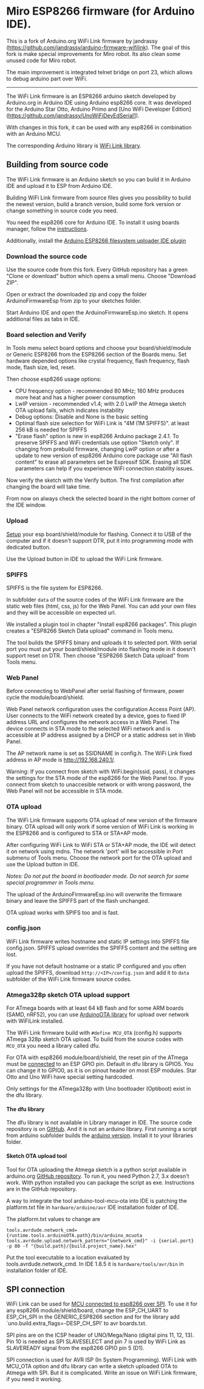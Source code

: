 # Miro ESP8266 firmware (for Arduino IDE).

This is a fork of Arduino.org WiFi Link firmware by jandrassy (https://github.com/jandrassy/arduino-firmware-wifilink). The goal of this fork is make special improvements for Miro robot. Its also clean some unused code for Miro robot.

The main improvement is integrated telnet bridge on port 23, which allows to debug arduino part over WiFi. 

-------------------------------------

The WiFi Link firmware is an ESP8266 arduino sketch developed by Arduino.org in Arduino IDE using Arduino esp8266 core. It was developed for the Arduino Star Otto, Arduino Primo and [Uno WiFi Developer Edition] (https://github.com/jandrassy/UnoWiFiDevEdSerial1).

With changes in this fork, it can be used with any esp8266 in combination with an Arduino MCU.

The corresponding Arduino library is [WiFi Link library](https://github.com/jandrassy/arduino-library-wifilink).

## Building from source code

The WiFi Link firmware is an Arduino sketch so you can build it in Arduino IDE and upload it to ESP from Arduino IDE.

Building WiFi Link firmware from source files gives you possibility to build the newest version, build a branch version, build some fork version or change something in source code you need.

You need the esp8266 core for Arduino IDE. To install it using boards manager, follow the [instructions](https://github.com/esp8266/Arduino#installing-with-boards-manager).

Additionally, install the [Arduino ESP8266 filesystem uploader IDE plugin](https://github.com/esp8266/arduino-esp8266fs-plugin#arduino-esp8266-filesystem-uploader-)

### Download the source code

Use the source code from this fork. Every GitHub repository has a green "Clone or download" button which opens a small menu. Choose "Download ZIP".

Open or extract the downloaded zip and copy the folder ArduinoFirmwareEsp from zip to your sketches folder.

Start Arduino IDE and open the ArduinoFirmwareEsp.ino sketch. It opens additional files as tabs in IDE.

### Board selection and Verify

In Tools menu select board options and choose your board/shield/module or Generic ESP8266 from the ESP8266 section of the Boards menu. Set hardware depended options like crystal frequency, flash frequency, flash mode, flash size, led, reset.  

Then choose esp8266 usage options:
- CPU frequency option - recommended 80 MHz; 160 MHz produces more heat and has a higher power consumption
- LwIP version - recommended v1.4; with 2.0 LwIP the Atmega sketch OTA upload fails, which indicates instability  
- Debug options: Disable and None is the basic setting 
- Optimal flash size selection for WiFi Link is "4M (1M SPIFFS)". at least 256 kB is needed for SPIFFS
- "Erase flash" option is new in esp8266 Arduino package 2.4.1. To preserve SPIFFS and WiFi credentials use option "Sketch only". If changing from prebuild firmware, changing LwIP option or after a update to new version of esp8266 Arduino core package use "All flash content" to erase all parameters set be Espressif SDK. Erasing all SDK parameters can help if you experience WiFi connection stability issues.


Now verify the sketch with the Verify button. The first compilation after changing the board will take time.

From now on always check the selected board in the right bottom corner of the IDE window. 


### Upload

[Setup](https://github.com/jandrassy/arduino-firmware-wifilink/wiki/Test-Setup) your esp board/shield/module for flashing. Connect it to USB of the computer and if it doesn't support DTR, put it into programming mode with dedicated button.

Use the Upload button in IDE to upload the WiFi Link firmware.

### SPIFFS
 
SPIFFS is the file system for ESP8266. 
 
In subfolder `data` of the source codes of the WiFi Link firmware are the static web files (html, css, js) for the Web Panel. You can add your own files and they will be accessible on expected url.
 
We installed a plugin tool in chapter "Install esp8266 packages". This plugin creates a "ESP8266 Sketch Data upload" command in Tools menu.
 
The tool builds the SPIFFS binary and uploads it to selected port. With serial port you must put your board/shield/module into flashing mode in it doesn't support reset on DTR. Then choose "ESP8266 Sketch Data upload" from Tools menu.

### Web Panel

Before connecting to WebPanel after serial flashing of firmware, power cycle the module/board/shield. 

Web Panel network configuration uses the configuration Access Point (AP). User connects to the WiFi network created by a device, goes to fixed IP address URL and configures the network access in a Web Panel. The device connects in STA mode to the selected WiFi network and is accessible at IP address assigned by a DHCP or a static address set in Web Panel.

The AP network name is set as SSIDNAME in config.h. The WiFi Link fixed address in AP mode is http://192.168.240.1/.

Warning: If you connect from sketch with WiFi.begin(ssid, pass), it changes the settings for the STA mode of the esp8266 for the Web Panel too. If you connect from sketch to unaccesible network or with wrong password, the Web Panel will not be accessible in STA mode.

### OTA upload 

The WiFi Link firmware supports OTA upload of new version of the firmware binary. OTA upload will only work if some version of WiFi Link is working in the ESP8266 and is configured to STA or STA+AP mode.

After configuring WiFi Link to WiFi STA or STA+AP mode, the IDE will detect it on network using mdns. The network 'port' will be accessible in Port submenu of Tools menu. Choose the network port for the OTA upload and use the Upload button in IDE.

*Notes: Do not put the board in bootloader mode. Do not search for some special programmer in Tools menu.*

The upload of the ArduinoFirmwareEsp.ino will overwrite the firmware binary and leave the SPIFFS part of the flash unchanged.

OTA upload works with SPIFS too and is fast.

### config.json

WiFi Link firmware writes hostname and static IP settings into SPIFFS file config.json. SPIFFS upload overrides the SPIFFS content and the setting are lost. 

If you have not default hostname or a static IP configured and you often upload the SPIFFS, download `http://<IP>/config.json` and add it to `data` subfolder of the WiFi Link firmware source codes. 

### Atmega328p sketch OTA upload support

For ATmega boards with at least 64 kB flash and for some ARM boards (SAMD, nRF52), you can use [ArduinoOTA library](https://github.com/jandrassy/ArduinoOTA) for upload over network with WiFiLink installed.

The WiFi Link firmware build with `#define MCU_OTA` (config.h) supports ATmega 328p sketch OTA upload. To build from the source codes with `MCU_OTA` you need a library called dfu.

For OTA with esp8266 module/board/shield, the reset pin of the ATmega must be [connected](https://github.com/jandrassy/arduino-firmware-wifilink/wiki/Test-Setup) to an ESP GPIO pin. Default in dfu library is GPIO5. You can change it to GPIO0, as it is on pinout header on most ESP modules. Star Otto and Uno WiFi have special setting hardcoded.

Only settings for the ATmega328p with Uno bootloader (Optiboot) exist in the dfu library. 

#### The dfu library

The dfu library is not available in Library manager in IDE. The source code repository is on [GitHub](https://github.com/ciminaghi/libdfu/tree/arduino-debug). And it is not an arduino library. First running a script from arduino subfolder builds the [arduino version](https://github.com/jandrassy/arduino-firmware-wifilink/wiki/lib/dfu.zip). Install it to your libraries folder.

#### Sketch OTA upload tool

Tool for OTA uploading the Atmega sketch is a python script available in arduino.org [GitHub repository](https://github.com/arduino-org/arduino-tool-mcu-ota). To run it, you need Python 2.7, 3.x doesn't work. With python installed you can package the script as exe. Instructions are in the GitHub repository.

A way to integrate the tool arduino-tool-mcu-ota into IDE is patching the platform.txt file in `hardware/arduino/avr` IDE installation folder of IDE.

The platform.txt values to change are 
```
tools.avrdude.network_cmd={runtime.tools.arduinoOTA.path}/bin/arduino_mcuota
tools.avrdude.upload.network_pattern="{network_cmd}" -i {serial.port} -p 80 -f "{build.path}/{build.project_name}.hex"
```

Put the tool executable to a location evaluated by tools.avrdude.network_cmd. In IDE 1.8.5 it is `hardware/tools/avr/bin` in installation folder of IDE.

## SPI connection

WiFi Link can be used for [MCU connected to esp8266 over SPI](https://github.com/jandrassy/arduino-firmware-wifilink/wiki/images/uno-wemos-spi_bb.png). To use it for any esp8266 module/shield/board, change the ESP_CH_UART to ESP_CH_SPI in the GENERIC_ESP8266 section and for the library add `uno.build.extra_flags=-DESP_CH_SPI' to avr boards.txt. 

SPI pins are on the ICSP header of UNO/Mega/Nano (digital pins 11, 12, 13). Pin 10 is needed as SPI SLAVESELECT and pin 7 is used by WiFi Link as SLAVEREADY signal from the esp8266 GPIO pin 5 (D1). 

SPI connection is used for AVR ISP (In System Programming). WiFi Link with MCU_OTA option and dfu library can write a sketch uploaded OTA to Atmega with SPI. But it is complicated. Write an issue on WiFi Link firmware, if you need it working.

